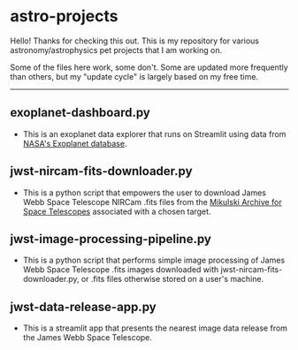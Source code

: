 # astro-projects

Hello! Thanks for checking this out. This is my repository for various astronomy/astrophysics pet projects that I am working on.

Some of the files here work, some don't. Some are updated more frequently than others, but my "update cycle" is largely based on my free time.

---

## exoplanet-dashboard.py
- This is an exoplanet data explorer that runs on Streamlit using data from [NASA's Exoplanet database](https://exoplanetarchive.ipac.caltech.edu/).
 
## jwst-nircam-fits-downloader.py
- This is a python script that empowers the user to download James Webb Space Telescope NIRCam .fits files from the [Mikulski Archive for Space Telescopes](https://archive.stsci.edu/) associated with a chosen target.
 
## jwst-image-processing-pipeline.py
- This is a python script that performs simple image processing of James Webb Space Telescope .fits images downloaded with jwst-nircam-fits-downloader.py, or .fits files otherwise stored on a user's machine.

## jwst-data-release-app.py
- This is a streamlit app that presents the nearest image data release from the James Webb Space Telescope.
